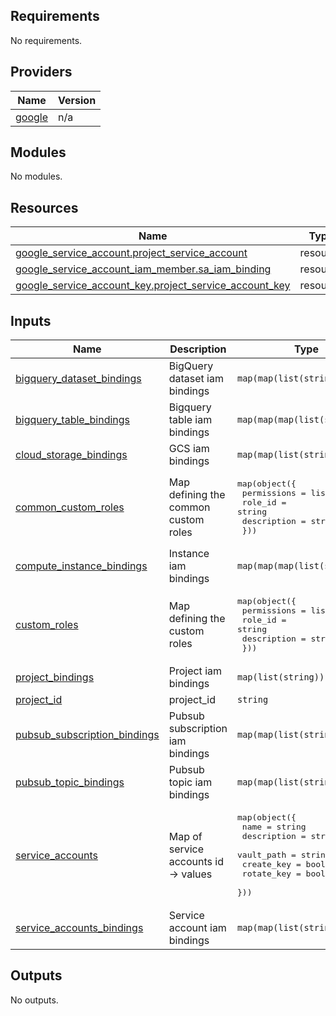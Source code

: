 <!-- BEGIN_TF_DOCS -->
## Requirements

No requirements.

## Providers

| Name | Version |
|------|---------|
| <a name="provider_google"></a> [google](#provider\_google) | n/a |

## Modules

No modules.

## Resources

| Name | Type |
|------|------|
| [google_service_account.project_service_account](https://registry.terraform.io/providers/hashicorp/google/latest/docs/resources/service_account) | resource |
| [google_service_account_iam_member.sa_iam_binding](https://registry.terraform.io/providers/hashicorp/google/latest/docs/resources/service_account_iam_member) | resource |
| [google_service_account_key.project_service_account_key](https://registry.terraform.io/providers/hashicorp/google/latest/docs/resources/service_account_key) | resource |

## Inputs

| Name | Description | Type | Default | Required |
|------|-------------|------|---------|:--------:|
| <a name="input_bigquery_dataset_bindings"></a> [bigquery\_dataset\_bindings](#input\_bigquery\_dataset\_bindings) | BigQuery dataset iam bindings | `map(map(list(string)))` | `{}` | no |
| <a name="input_bigquery_table_bindings"></a> [bigquery\_table\_bindings](#input\_bigquery\_table\_bindings) | Bigquery table iam bindings | `map(map(map(list(string))))` | `{}` | no |
| <a name="input_cloud_storage_bindings"></a> [cloud\_storage\_bindings](#input\_cloud\_storage\_bindings) | GCS iam bindings | `map(map(list(string)))` | `{}` | no |
| <a name="input_common_custom_roles"></a> [common\_custom\_roles](#input\_common\_custom\_roles) | Map defining the common custom roles | <pre>map(object({<br>                  permissions = list(string)<br>                  role_id = string<br>                  description = string<br>                }))</pre> | n/a | yes |
| <a name="input_compute_instance_bindings"></a> [compute\_instance\_bindings](#input\_compute\_instance\_bindings) | Instance iam bindings | `map(map(map(list(string))))` | `{}` | no |
| <a name="input_custom_roles"></a> [custom\_roles](#input\_custom\_roles) | Map defining the custom roles | <pre>map(object({<br>                  permissions = list(string)<br>                  role_id = string<br>                  description = string<br>                }))</pre> | n/a | yes |
| <a name="input_project_bindings"></a> [project\_bindings](#input\_project\_bindings) | Project iam bindings | `map(list(string))` | `{}` | no |
| <a name="input_project_id"></a> [project\_id](#input\_project\_id) | project\_id | `string` | n/a | yes |
| <a name="input_pubsub_subscription_bindings"></a> [pubsub\_subscription\_bindings](#input\_pubsub\_subscription\_bindings) | Pubsub subscription iam bindings | `map(map(list(string)))` | `{}` | no |
| <a name="input_pubsub_topic_bindings"></a> [pubsub\_topic\_bindings](#input\_pubsub\_topic\_bindings) | Pubsub topic iam bindings | `map(map(list(string)))` | `{}` | no |
| <a name="input_service_accounts"></a> [service\_accounts](#input\_service\_accounts) | Map of service accounts id -> values | <pre>map(object({<br>                name = string<br>                description = string<br>                vault_path = string<br>                create_key = bool<br>                rotate_key = bool<br>              }))</pre> | `{}` | no |
| <a name="input_service_accounts_bindings"></a> [service\_accounts\_bindings](#input\_service\_accounts\_bindings) | Service account iam bindings | `map(map(list(string)))` | `{}` | no |

## Outputs

No outputs.
<!-- END_TF_DOCS -->